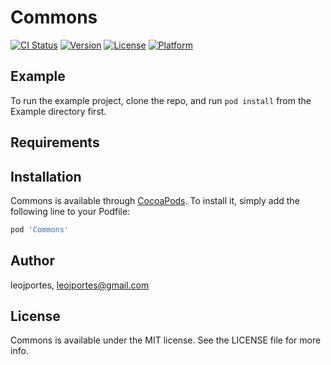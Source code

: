 # Commons

[![CI Status](https://img.shields.io/travis/leojportes/Commons.svg?style=flat)](https://travis-ci.org/leojportes/Commons)
[![Version](https://img.shields.io/cocoapods/v/Commons.svg?style=flat)](https://cocoapods.org/pods/Commons)
[![License](https://img.shields.io/cocoapods/l/Commons.svg?style=flat)](https://cocoapods.org/pods/Commons)
[![Platform](https://img.shields.io/cocoapods/p/Commons.svg?style=flat)](https://cocoapods.org/pods/Commons)

## Example

To run the example project, clone the repo, and run `pod install` from the Example directory first.

## Requirements

## Installation

Commons is available through [CocoaPods](https://cocoapods.org). To install
it, simply add the following line to your Podfile:

```ruby
pod 'Commons'
```

## Author

leojportes, leojportes@gmail.com

## License

Commons is available under the MIT license. See the LICENSE file for more info.
